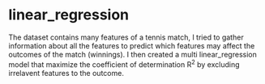 # linear_regression

The dataset contains many features of a tennis match, I tried to gather information about all the features to predict which features may affect the outcomes of the match (winnings).
I then created a multi linear_regression model that maximize the coefficient of determination R<sup>2</sup> by excluding irrelavent features to the outcome.
